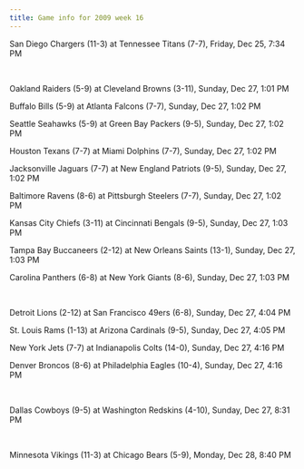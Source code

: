 ```yaml
---
title: Game info for 2009 week 16
---
```

San Diego Chargers (11-3) at Tennessee Titans (7-7), Friday, Dec 25, 7:34 PM


<br/>

Oakland Raiders (5-9) at Cleveland Browns (3-11), Sunday, Dec 27, 1:01 PM

Buffalo Bills (5-9) at Atlanta Falcons (7-7), Sunday, Dec 27, 1:02 PM

Seattle Seahawks (5-9) at Green Bay Packers (9-5), Sunday, Dec 27, 1:02 PM

Houston Texans (7-7) at Miami Dolphins (7-7), Sunday, Dec 27, 1:02 PM

Jacksonville Jaguars (7-7) at New England Patriots (9-5), Sunday, Dec 27, 1:02 PM

Baltimore Ravens (8-6) at Pittsburgh Steelers (7-7), Sunday, Dec 27, 1:02 PM

Kansas City Chiefs (3-11) at Cincinnati Bengals (9-5), Sunday, Dec 27, 1:03 PM

Tampa Bay Buccaneers (2-12) at New Orleans Saints (13-1), Sunday, Dec 27, 1:03 PM

Carolina Panthers (6-8) at New York Giants (8-6), Sunday, Dec 27, 1:03 PM


<br/>

Detroit Lions (2-12) at San Francisco 49ers (6-8), Sunday, Dec 27, 4:04 PM

St. Louis Rams (1-13) at Arizona Cardinals (9-5), Sunday, Dec 27, 4:05 PM

New York Jets (7-7) at Indianapolis Colts (14-0), Sunday, Dec 27, 4:16 PM

Denver Broncos (8-6) at Philadelphia Eagles (10-4), Sunday, Dec 27, 4:16 PM


<br/>

Dallas Cowboys (9-5) at Washington Redskins (4-10), Sunday, Dec 27, 8:31 PM


<br/>

Minnesota Vikings (11-3) at Chicago Bears (5-9), Monday, Dec 28, 8:40 PM

